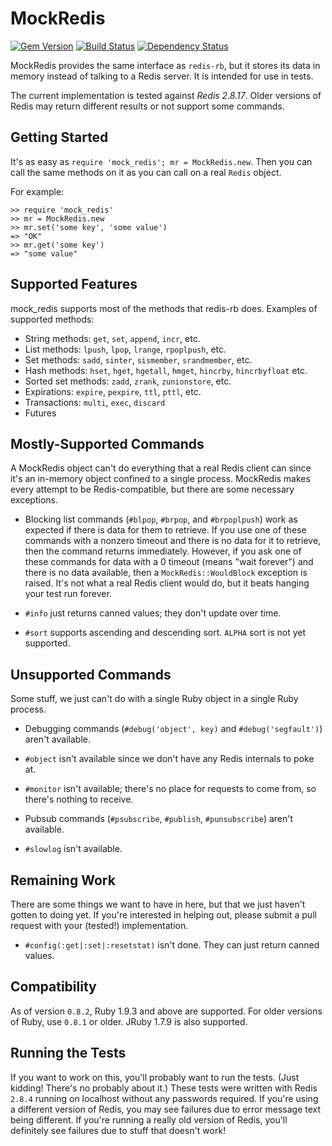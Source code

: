 # MockRedis

[![Gem Version](https://badge.fury.io/rb/mock_redis.png)](http://badge.fury.io/rb/mock_redis)
[![Build Status](https://travis-ci.org/causes/mock_redis.png)](https://travis-ci.org/causes/mock_redis)
[![Dependency Status](https://gemnasium.com/causes/mock_redis.svg)](https://gemnasium.com/causes/mock_redis)

MockRedis provides the same interface as `redis-rb`, but it stores its
data in memory instead of talking to a Redis server. It is intended
for use in tests.

The current implementation is tested against *Redis 2.8.17*. Older versions
of Redis may return different results or not support some commands.

## Getting Started

It's as easy as `require 'mock_redis'; mr = MockRedis.new`. Then you can
call the same methods on it as you can call on a real `Redis` object.

For example:

    >> require 'mock_redis'
    >> mr = MockRedis.new
    >> mr.set('some key', 'some value')
    => "OK"
    >> mr.get('some key')
    => "some value"

## Supported Features

mock_redis supports most of the methods that redis-rb does. Examples
of supported methods:

* String methods: `get`, `set`, `append`, `incr`, etc.
* List methods: `lpush`, `lpop`, `lrange`, `rpoplpush`, etc.
* Set methods: `sadd`, `sinter`, `sismember`, `srandmember`, etc.
* Hash methods: `hset`, `hget`, `hgetall`, `hmget`, `hincrby`, `hincrbyfloat` etc.
* Sorted set methods: `zadd`, `zrank`, `zunionstore`, etc.
* Expirations: `expire`, `pexpire`, `ttl`, `pttl`, etc.
* Transactions: `multi`, `exec`, `discard`
* Futures

## Mostly-Supported Commands

A MockRedis object can't do everything that a real Redis client can
since it's an in-memory object confined to a single process. MockRedis
makes every attempt to be Redis-compatible, but there are some
necessary exceptions.

* Blocking list commands (`#blpop`, `#brpop`, and `#brpoplpush`) work
  as expected if there is data for them to retrieve. If you use one of
  these commands with a nonzero timeout and there is no data for it to
  retrieve, then the command returns immediately. However, if you ask
  one of these commands for data with a 0 timeout (means "wait
  forever") and there is no data available, then a
  `MockRedis::WouldBlock` exception is raised. It's not what a real
  Redis client would do, but it beats hanging your test run forever.

* `#info` just returns canned values; they don't update over time.

* `#sort` supports ascending and descending sort. `ALPHA` sort is not yet
  supported.

## Unsupported Commands

Some stuff, we just can't do with a single Ruby object in a single
Ruby process.

* Debugging commands (`#debug('object', key)` and
  `#debug('segfault')`) aren't available.

* `#object` isn't available since we don't have any Redis internals to
  poke at.

* `#monitor` isn't available; there's no place for requests to come
  from, so there's nothing to receive.

* Pubsub commands (`#psubscribe`, `#publish`, `#punsubscribe`) aren't
  available.

* `#slowlog` isn't available.

## Remaining Work

There are some things we want to have in here, but that we just
haven't gotten to doing yet. If you're interested in helping out,
please submit a pull request with your (tested!) implementation.

* `#config(:get|:set|:resetstat)` isn't done. They can just return
  canned values.

## Compatibility

As of version `0.8.2`, Ruby 1.9.3 and above are supported. For
older versions of Ruby, use `0.8.1` or older. JRuby 1.7.9 is also
supported.

## Running the Tests

If you want to work on this, you'll probably want to run the
tests. (Just kidding! There's no probably about it.) These tests were
written with Redis `2.8.4` running on localhost without any passwords
required. If you're using a different version of Redis, you may see
failures due to error message text being different. If you're running
a really old version of Redis, you'll definitely see failures due to
stuff that doesn't work!
